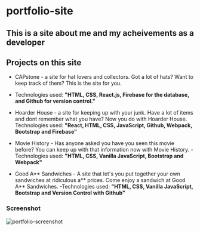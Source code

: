 # portfolio-site

## This is a site about me and my acheivements as a developer

## Projects on this site
* CAPstone - a site for hat lovers and collectors. Got a lot of hats? Want to keep track of them? This is the site for you.
- Technologies used: **"HTML, CSS, React.js, Firebase for the database, and Github for version control."**

* Hoarder House - a site for keeping up with your junk. Have a lot of items and dont remember what you have? Now you do with Hoarder House. Technologies used: **"React, HTML, CSS, JavaScript, Github, Webpack, Bootstrap and Firebase"**

* Movie History - Has anyone asked you have you seen this movie before? You can keep up with that information now with Movie History.
-Technologies used: **"HTML, CSS, Vanilla JavaScript, Bootstrap and Webpack"**

* Good A** Sandwiches - A site that let's you put together your own sandwiches at ridiculous a** prices. Come enjoy a sandwich at Good A** Sandwiches.
-Technologies used: **"HTML, CSS, Vanilla JavaScript, Bootstrap and Version Control with Github"**

### Screenshot
![portfolio-screenshot](https://i.ibb.co/r05rk9W/portfolio.png " Portfolio Page")  

